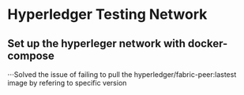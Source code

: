 # Hyperledger Testing Network

## Set up the hyperleger network with docker-compose

 ⋅⋅⋅Solved the issue of failing to pull the hyperledger/fabric-peer:lastest image by refering to specific version